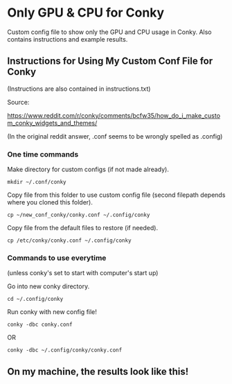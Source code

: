 # Only GPU & CPU for Conky
Custom config file to show only the GPU and CPU usage in Conky. Also contains instructions and example results.

## Instructions for Using My Custom Conf File for Conky
(Instructions are also contained in instructions.txt)

Source:

https://www.reddit.com/r/conky/comments/bcfw35/how_do_i_make_custom_conky_widgets_and_themes/

(In the original reddit answer, .conf seems to be wrongly spelled as .config)



### One time commands

Make directory for custom configs (if not made already).
```
mkdir ~/.conf/conky
```
Copy file from this folder to use custom config file
(second filepath depends where you cloned this folder).
```
cp ~/new_conf_conky/conky.conf ~/.config/conky
```
Copy file from the default files to restore (if needed).

```
cp /etc/conky/conky.conf ~/.config/conky
```

### Commands to use everytime
(unless conky's set to start with computer's start up)

Go into new conky directory.
```
cd ~/.config/conky
```
Run conky with new config file!
```
conky -dbc conky.conf
```
OR
```
conky -dbc ~/.config/conky/conky.conf
```

## On my machine, the results look like this!
